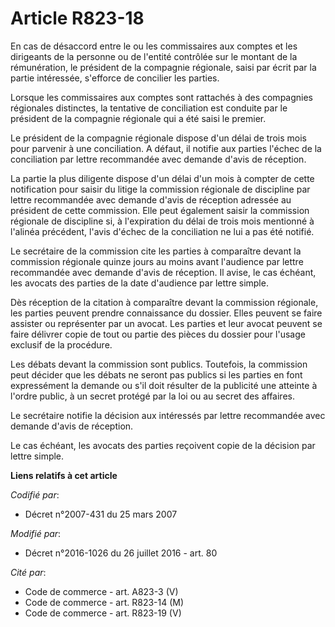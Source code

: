 # Article R823-18

En cas de désaccord entre le ou les commissaires aux comptes et les dirigeants de la personne ou de l'entité contrôlée sur le
montant de la rémunération, le président de la compagnie régionale, saisi par écrit par la partie intéressée, s'efforce de
concilier les parties. 

Lorsque les commissaires aux comptes sont rattachés à des compagnies régionales distinctes, la tentative de conciliation est
conduite par le président de la compagnie régionale qui a été saisi le premier. 

Le président de la compagnie régionale dispose d'un délai de trois mois pour parvenir à une conciliation. A défaut, il
notifie aux parties l'échec de la conciliation par lettre recommandée avec demande d'avis de réception. 

La partie la plus diligente dispose d'un délai d'un mois à compter de cette notification pour saisir du litige la commission
régionale de discipline par lettre recommandée avec demande d'avis de réception adressée au président de cette commission.
Elle peut également saisir la commission régionale de discipline si, à l'expiration du délai de trois mois mentionné à
l'alinéa précédent, l'avis d'échec de la conciliation ne lui a pas été notifié. 

Le secrétaire de la commission cite les parties à comparaître devant la commission régionale quinze jours au moins avant
l'audience par lettre recommandée avec demande d'avis de réception. Il avise, le cas échéant, les avocats des parties de la
date d'audience par lettre simple. 

Dès réception de la citation à comparaître devant la commission régionale, les parties peuvent prendre connaissance du
dossier. Elles peuvent se faire assister ou représenter par un avocat. Les parties et leur avocat peuvent se faire délivrer
copie de tout ou partie des pièces du dossier pour l'usage exclusif de la procédure. 

Les débats devant la commission sont publics. Toutefois, la commission peut décider que les débats ne seront pas publics si
les parties en font expressément la demande ou s'il doit résulter de la publicité une atteinte à l'ordre public, à un secret
protégé par la loi ou au secret des affaires. 

Le secrétaire notifie la décision aux intéressés par lettre recommandée avec demande d'avis de réception. 

Le cas échéant, les avocats des parties reçoivent copie de la décision par lettre simple.

**Liens relatifs à cet article**

_Codifié par_:

  - Décret n°2007-431 du 25 mars 2007

_Modifié par_:

  - Décret n°2016-1026 du 26 juillet 2016 - art. 80

_Cité par_:

  - Code de commerce - art. A823-3 (V)
  - Code de commerce - art. R823-14 (M)
  - Code de commerce - art. R823-19 (V)
